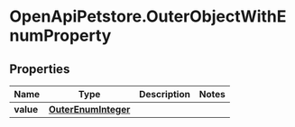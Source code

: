 # OpenApiPetstore.OuterObjectWithEnumProperty

## Properties

Name | Type | Description | Notes
------------ | ------------- | ------------- | -------------
**value** | [**OuterEnumInteger**](OuterEnumInteger.md) |  | 


